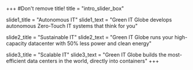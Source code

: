 +++
#Don't remove title!
title = "intro_slider_box"

slide1_title = "Autonomous IT"
slide1_text = "Green IT Globe develops autonomous Zero-Touch IT systems that think for you"

slide2_title = "Sustainable IT"
slide2_text = "Green IT Globe runs your high-capacity datacenter with 50% less power and clean energy"

slide3_title = "Scalable IT"
slide3_text = "Green IT Globe builds the most-efficient data centers in the world, directly into containers"
+++